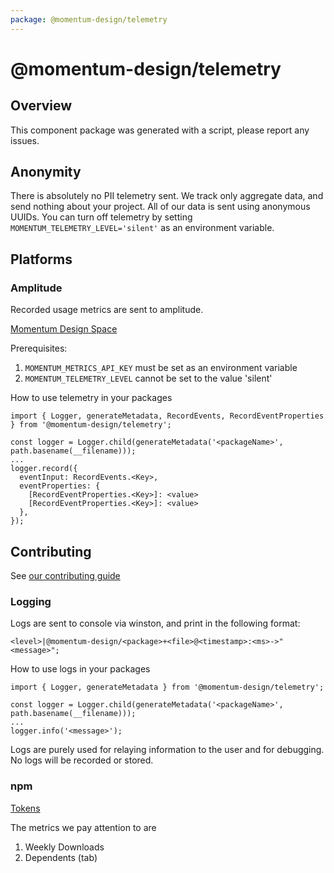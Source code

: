 ```yaml
---
package: @momentum-design/telemetry
---
```


# @momentum-design/telemetry
## Overview

This component package was generated with a script, please report any issues.

## Anonymity
There is absolutely no PII telemetry sent. We track only aggregate data, and send nothing about your project. All of our data is sent using anonymous UUIDs. You can turn off telemetry by setting ```MOMENTUM_TELEMETRY_LEVEL='silent'``` as an environment variable.

## Platforms

### Amplitude

Recorded usage metrics are sent to amplitude.

[Momentum Design Space](https://analytics.eu.amplitude.com/cisco-cross-project/space/e-2a4u7ne/all)

Prerequisites:
1. ```MOMENTUM_METRICS_API_KEY``` must be set as an environment variable
2. ```MOMENTUM_TELEMETRY_LEVEL``` cannot be set to the value 'silent'

How to use telemetry in your packages
```code
import { Logger, generateMetadata, RecordEvents, RecordEventProperties } from '@momentum-design/telemetry';

const logger = Logger.child(generateMetadata('<packageName>', path.basename(__filename)));
...
logger.record({
  eventInput: RecordEvents.<Key>,
  eventProperties: {
    [RecordEventProperties.<Key>]: <value>
    [RecordEventProperties.<Key>]: <value>
  },
});
```

## Contributing

See [our contributing guide](./CONTRIBUTING.md)


### Logging

Logs are sent to console via winston, and print in the following format:
```code
<level>|@momentum-design/<package>+<file>@<timestamp>:<ms>->"<message>";
```

How to use logs in your packages
```code
import { Logger, generateMetadata } from '@momentum-design/telemetry';

const logger = Logger.child(generateMetadata('<packageName>', path.basename(__filename)));
...
logger.info('<message>');
```

Logs are purely used for relaying information to the user and for debugging. No logs will be recorded or stored.

### npm

[Tokens](https://www.npmjs.com/package/@momentum-design/tokens)

The metrics we pay attention to are
1. Weekly Downloads
2. Dependents (tab)
